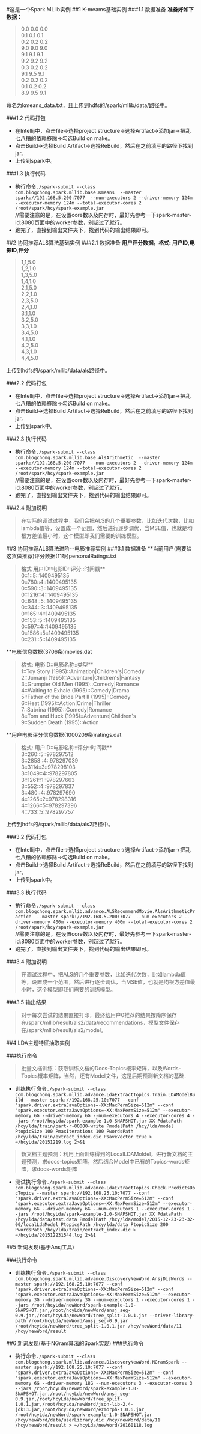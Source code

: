 #这是一个Spark MLlib实例
##1 K-meams基础实例
###1.1 数据准备
**准备好如下数据：**<br>
>0.0 0.0 0.0<br>
0.1 0.1 0.1<br>
0.2 0.2 0.2<br>
9.0 9.0 9.0<br>
9.1 9.1 9.1<br>
9.2 9.2 9.2<br>
0.3 0.2 0.2<br>
9.1 9.5 9.1<br>
0.2 0.2 0.2<br>
0.1 0.2 0.2<br>
8.9 9.5 9.1<br>

命名为kmeans_data.txt，且上传到hdfs的/spark/mllib/data/路径中。<br>

###1.2 代码打包
* 在Intellij中，点击file->选择project structure->选择Artifact->添加jar->把乱七八糟的依赖移除->勾选Build on make。<br>
* 点击Build->选择Build Artifact->选择ReBuild，然后在之前填写的路径下找到jar。<br>
* 上传到spark中。<br>

###1.3 执行代码
* 执行命令`./spark-submit --class com.blogchong.spark.mllib.base.Kmeans  --master spark://192.168.5.200:7077  --num-executors 2 --driver-memory 124m --executor-memory 124m --total-executor-cores 2  /root/spark/hcy/spark-example.jar`<br>
//需要注意的是，在设置core数以及内存时，最好先参考一下spark-master-id:8080页面中的worker参数，别超过了就行。<br>
* 跑完了，直接到输出文件夹下，找到代码的输出结果即可。<br>

##2 协同推荐ALS算法基础实例
###2.1 数据准备
**用户评分数据，格式: 用户ID,电影ID,评分**<br>
>1,1,5.0<br>
 1,2,1.0<br>
 1,3,5.0<br>
 1,4,1.0<br>
 2,1,5.0<br>
 2,2,1.0<br>
 2,3,5.0<br>
 2,4,1.0<br>
 3,1,1.0<br>
 3,2,5.0<br>
 3,3,1.0<br>
 3,4,5.0<br>
 4,1,1.0<br>
 4,2,5.0<br>
 4,3,1.0<br>
 4,4,5.0<br>

上传到hdfs的/spark/mllib/data/als路径中。<br>

###2.2 代码打包
* 在Intellij中，点击file->选择project structure->选择Artifact->添加jar->把乱七八糟的依赖移除->勾选Build on make。<br>
* 点击Build->选择Build Artifact->选择ReBuild，然后在之前填写的路径下找到jar。<br>
* 上传到spark中。<br>

###2.3 执行代码
* 执行命令`./spark-submit --class com.blogchong.spark.mllib.base.AlsArithmetic  --master spark://192.168.5.200:7077  --num-executors 2 --driver-memory 124m --executor-memory 124m --total-executor-cores 2  /root/spark/hcy/spark-example.jar`<br>
//需要注意的是，在设置core数以及内存时，最好先参考一下spark-master-id:8080页面中的worker参数，别超过了就行。<br>
* 跑完了，直接到输出文件夹下，找到代码的输出结果即可。<br>

###2.4 附加说明
>在实际的调试过程中，我们会把ALS的几个重要参数，比如迭代次数，比如lambda值等，设置成一个范围，然后进行逐步调优，当MSE值，也就是均根方差值最小时，这个模型即我们需要的训练模型。<br>

##3 协同推荐ALS算法进阶--电影推荐实例
###3.1 数据准备
**当前用户(需要给这货做推荐)评分数据(11条)personalRatings.txt<br>
>格式  用户ID::电影ID::评分::时间戳**<br>
>0::1::5::1409495135<br>
 0::780::4::1409495135<br>
 0::590::3::1409495135<br>
 0::1216::4::1409495135<br>
 0::648::5::1409495135<br>
 0::344::3::1409495135<br>
 0::165::4::1409495135<br>
 0::153::5::1409495135<br>
 0::597::4::1409495135<br>
 0::1586::5::1409495135<br>
 0::231::5::1409495135<br>

**电影信息数据(3706条)movies.dat<br>
>格式: 电影ID::电影名称::类型**<br>
>1::Toy Story (1995)::Animation|Children's|Comedy<br>
2::Jumanji (1995)::Adventure|Children's|Fantasy<br>
3::Grumpier Old Men (1995)::Comedy|Romance<br>
4::Waiting to Exhale (1995)::Comedy|Drama<br>
5::Father of the Bride Part II (1995)::Comedy<br>
6::Heat (1995)::Action|Crime|Thriller<br>
7::Sabrina (1995)::Comedy|Romance<br>
8::Tom and Huck (1995)::Adventure|Children's<br>
9::Sudden Death (1995)::Action<br>

**用户电影评分信息数据(1000209条)ratings.dat<br>
>格式: 用户ID::电影名称::评分::时间戳**<br>
>3::260::5::978297512<br>
3::2858::4::978297039<br>
3::3114::3::978298103<br>
3::1049::4::978297805<br>
3::1261::1::978297663<br>
3::552::4::978297837<br>
3::480::4::978297690<br>
4::1265::2::978298316<br>
4::1266::5::978297396<br>
4::733::5::978297757<br>

上传到hdfs的/spark/mllib/data/als2路径中。<br>

###3.2 代码打包
* 在Intellij中，点击file->选择project structure->选择Artifact->添加jar->把乱七八糟的依赖移除->勾选Build on make。<br>
* 点击Build->选择Build Artifact->选择ReBuild，然后在之前填写的路径下找到jar。<br>
* 上传到spark中。<br>

###3.3 执行代码
* 执行命令`./spark-submit --class com.blogchong.spark.mllib.advance.ALSRecommendMovie.AlsArithmeticPractice  --master spark://192.168.5.200:7077  --num-executors 2 --driver-memory 400m --executor-memory 400m --total-executor-cores 2  /root/spark/hcy/spark-example.jar`<br>
//需要注意的是，在设置core数以及内存时，最好先参考一下spark-master-id:8080页面中的worker参数，别超过了就行。<br>
* 跑完了，直接到输出文件夹下，找到代码的输出结果即可。<br>

###3.4 附加说明
>在调试过程中，把ALS的几个重要参数，比如迭代次数，比如lambda值等，设置成一个范围，然后进行逐步调优，当MSE值，也就是均根方差值最小时，这个模型即我们需要的训练模型。<br>

###3.5 输出结果
>对于每次尝试的结果直接打印，最终给用户0推荐的结果按降序保存在/spark/mllib/result/als2/data/recommendations，模型文件保存在/spark/mllib/result/als2/model。


##4 LDA主题特征抽取实例

###执行命令  

> 批量文档训练：获取训练文档的Docs-Topics概率矩阵，以及Words-Topics概率矩阵，当然，还有Model文件，这是后期预测新文档的基础.

* 训练执行命令`./spark-submit --class com.blogchong.spark.mllib.advance.LdaExtractTopics.Train.LDAModelBuild --master spark://192.168.25.10:7077 --conf "spark.driver.extraJavaOptions=-XX:MaxPermSize=512m" --conf "spark.executor.extraJavaOptions=-XX:MaxPermSize=512m" --executor-memory 6G --driver-memory 6G --num-executors 4 --executor-cores 4 --jars /root/hcyLda/spark-example-1.0-SNAPSHOT.jar XX PdataPath /hcy/lda/train/part-r-00000-write PmodelPath /hcy/lda/model PtopicSize 100 PmaxIterations 100 PwordsPath /hcy/lda/train/extract_index.dic PsaveVector true > ~/hcyLda/20151219.log 2>&1`  

> 新文档主题预测：利用上面训练得到的LocalLDAMoldel，进行新文档的主题预测，求docs-topics矩阵，然后结合Model中已有的Topics-words矩阵，求docs-words矩阵

* 测试执行命令`./spark-submit --class com.blogchong.spark.mllib.advance.LdaExtractTopics.Check.PredictsDocTopics --master spark://192.168.25.10:7077 --conf "spark.driver.extraJavaOptions=-XX:MaxPermSize=512m" --conf "spark.executor.extraJavaOptions=-XX:MaxPermSize=512m" --executor-memory 6G --driver-memory 6G --num-executors 1 --executor-cores 1 --jars /root/hcyLda/spark-example-1.0-SNAPSHOT.jar XX PdataPath /hcy/lda/data/test.data PmodelPath /hcy/lda/model/2015-12-23-23-32-00/localLdaModel PtopicsPath /hcy/lda/data PtopicSize 200 PwordsPath /hcy/lda/train/extract_index.dic > ~/hcyLda/201512231544.log 2>&1`

##5 新词发现(基于Ansj工具)

###执行命令  

* 训练执行命令`./spark-submit --class com.blogchong.spark.mllib.advance.DiscoveryNewWord.AnsjDisWords --master spark://192.168.25.10:7077 --conf "spark.driver.extraJavaOptions=-XX:MaxPermSize=512m" --conf "spark.executor.extraJavaOptions=-XX:MaxPermSize=512m" --executor-memory 3G --driver-memory 3G --num-executors 1 --executor-cores 1 --jars /root/hcyLda/newWord/spark-example-1.0-SNAPSHOT.jar,/root/hcyLda/newWord/ansj_seg-0.9.jar,/root/hcyLda/newWord/tree_split-1.0.1.jar --driver-library-path /root/hcyLda/newWord/ansj_seg-0.9.jar /root/hcyLda/newWord/tree_split-1.0.1.jar /hcy/newWord/data/11 /hcy/newWord/result`  

##6 新词发现(基于NGram算法的Spark实现)
###执行命令
* 执行命令`./spark-submit --class com.blogchong.spark.mllib.advance.DiscoveryNewWord.NGramSpark --master spark://192.168.25.10:7077 --conf "spark.driver.extraJavaOptions=-XX:MaxPermSize=512m" --conf "spark.executor.extraJavaOptions=-XX:MaxPermSize=512m" --executor-memory 6G --driver-memory 18G --num-executors 3 --executor-cores 3 --jars /root/hcyLda/newWord/spark-example-1.0-SNAPSHOT.jar,/root/hcyLda/newWord/ansj_seg-0.9.jar,/root/hcyLda/newWord/tree_split-1.0.1.jar,/root/hcyLda/newWord/json-lib-2.4-jdk13.jar,/root/hcyLda/newWord/ezmorph-1.0.6.jar /root/hcyLda/newWord/spark-example-1.0-SNAPSHOT.jar /hcy/newWord/data/userLibrary.dic /hcy/newWord/data/11 /hcy/newWord/result > ~/hcyLda/newWord/20160118.log`
